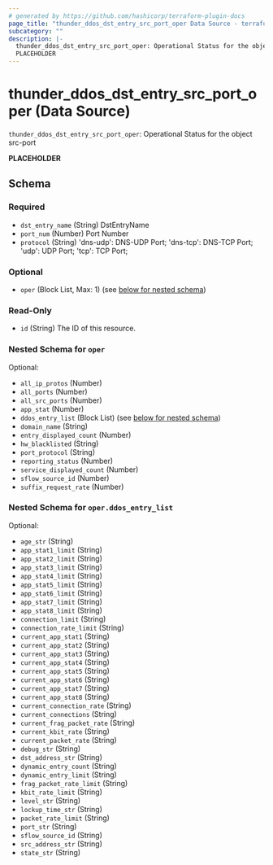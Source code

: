 ```yaml
---
# generated by https://github.com/hashicorp/terraform-plugin-docs
page_title: "thunder_ddos_dst_entry_src_port_oper Data Source - terraform-provider-thunder"
subcategory: ""
description: |-
  thunder_ddos_dst_entry_src_port_oper: Operational Status for the object src-port
  PLACEHOLDER
---
```


# thunder_ddos_dst_entry_src_port_oper (Data Source)

`thunder_ddos_dst_entry_src_port_oper`: Operational Status for the object src-port

__PLACEHOLDER__



<!-- schema generated by tfplugindocs -->
## Schema

### Required

- `dst_entry_name` (String) DstEntryName
- `port_num` (Number) Port Number
- `protocol` (String) 'dns-udp': DNS-UDP Port; 'dns-tcp': DNS-TCP Port; 'udp': UDP Port; 'tcp': TCP Port;

### Optional

- `oper` (Block List, Max: 1) (see [below for nested schema](#nestedblock--oper))

### Read-Only

- `id` (String) The ID of this resource.

<a id="nestedblock--oper"></a>
### Nested Schema for `oper`

Optional:

- `all_ip_protos` (Number)
- `all_ports` (Number)
- `all_src_ports` (Number)
- `app_stat` (Number)
- `ddos_entry_list` (Block List) (see [below for nested schema](#nestedblock--oper--ddos_entry_list))
- `domain_name` (String)
- `entry_displayed_count` (Number)
- `hw_blacklisted` (String)
- `port_protocol` (String)
- `reporting_status` (Number)
- `service_displayed_count` (Number)
- `sflow_source_id` (Number)
- `suffix_request_rate` (Number)

<a id="nestedblock--oper--ddos_entry_list"></a>
### Nested Schema for `oper.ddos_entry_list`

Optional:

- `age_str` (String)
- `app_stat1_limit` (String)
- `app_stat2_limit` (String)
- `app_stat3_limit` (String)
- `app_stat4_limit` (String)
- `app_stat5_limit` (String)
- `app_stat6_limit` (String)
- `app_stat7_limit` (String)
- `app_stat8_limit` (String)
- `connection_limit` (String)
- `connection_rate_limit` (String)
- `current_app_stat1` (String)
- `current_app_stat2` (String)
- `current_app_stat3` (String)
- `current_app_stat4` (String)
- `current_app_stat5` (String)
- `current_app_stat6` (String)
- `current_app_stat7` (String)
- `current_app_stat8` (String)
- `current_connection_rate` (String)
- `current_connections` (String)
- `current_frag_packet_rate` (String)
- `current_kbit_rate` (String)
- `current_packet_rate` (String)
- `debug_str` (String)
- `dst_address_str` (String)
- `dynamic_entry_count` (String)
- `dynamic_entry_limit` (String)
- `frag_packet_rate_limit` (String)
- `kbit_rate_limit` (String)
- `level_str` (String)
- `lockup_time_str` (String)
- `packet_rate_limit` (String)
- `port_str` (String)
- `sflow_source_id` (String)
- `src_address_str` (String)
- `state_str` (String)


